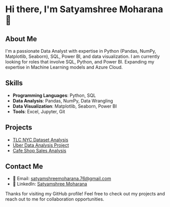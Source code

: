 # Hi there, I'm Satyamshree Moharana 👋

## About Me
I'm a passionate Data Analyst with expertise in Python (Pandas, NumPy, Matplotlib, Seaborn), SQL, Power BI, and data visualization. I am currently looking for roles that involve SQL, Python, and Power BI.
Expanding my expertise in Machine Learning models and Azure Cloud.

## Skills
- **Programming Languages**: Python, SQL
- **Data Analysis**: Pandas, NumPy, Data Wrangling
- **Data Visualization**: Matplotlib, Seaborn, Power BI
- **Tools**: Excel, Jupyter, Git

## Projects
- [TLC NYC Dataset Analysis](https://github.com/RijzX10/Data-Analytics-End-to-End-Projects/blob/f1d83693d84a0deedfa9d78ee958ab277676c336/NYC%20TLC%20Project%20(Python)/NYC_TLC_Project.ipynb)
- [Uber Data Analysis Project](https://github.com/RijzX10/Data-Analytics-End-to-End-Projects/blob/f1d83693d84a0deedfa9d78ee958ab277676c336/Uber%20Project%20(Python)/Uber%20project%20Satyam.ipynb)
- [Cafe Shop Sales Analysis](https://github.com/RijzX10/Data-Analytics-End-to-End-Projects/blob/f1d83693d84a0deedfa9d78ee958ab277676c336/Cafe%20shop%20sales%20Project%20(SQL%20%2B%20Power%20BI)/cafe%20shop%20MS%20SQL%20code.sql)

## Contact Me
- 📧 Email: satyamshreemoharana.76@gmail.com
- 💼 LinkedIn: [Satyamshree Moharana](https://www.linkedin.com/in/satyamshree-moharana-7300791a0/)
<!-- - 🐦 [Twitter](https://twitter.com/<your-username>) -->
<!-- - 🌐 [Portfolio](https://<your-username>.github.io) -->


Thanks for visiting my GitHub profile! Feel free to check out my projects and reach out to me for collaboration opportunities.

